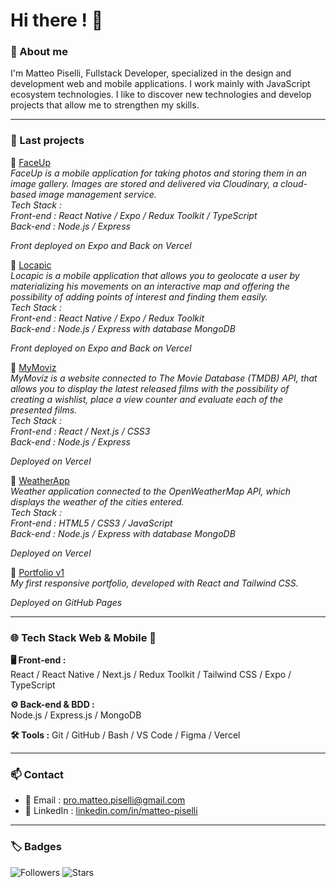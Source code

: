 # Hi there ! 👋

### 🧾 About me


I'm Matteo Piselli, Fullstack Developer, specialized in the design and development web and mobile applications. I work mainly with JavaScript ecosystem technologies. I like to discover new technologies and develop projects that allow me to strengthen my skills.

---

### 🚀 Last projects
🔹 [FaceUp](https://github.com/MatteoPiselli/faceup-frontend)  
   *FaceUp is a mobile application for taking photos and storing them in an image gallery. Images are stored and delivered via Cloudinary, a cloud-based image management service.*  
   *Tech Stack :  
   Front-end : React Native / Expo / Redux Toolkit / TypeScript    
   Back-end : Node.js / Express*

  *Front deployed on Expo and Back on Vercel*

🔹 [Locapic](https://github.com/MatteoPiselli/locapic-frontend)  
   *Locapic is a mobile application that allows you to geolocate a user by materializing his movements on an interactive map and offering the possibility of adding points of interest and finding them easily.*  
   *Tech Stack :  
   Front-end : React Native / Expo / Redux Toolkit  
   Back-end : Node.js / Express with database MongoDB*

  *Front deployed on Expo and Back on Vercel*

🔹 [MyMoviz](https://mymoviz-frontend-matteo-pisellis-projects.vercel.app/)  
  *MyMoviz is a website connected to The Movie Database (TMDB) API, that allows you to display the latest released films with the possibility of creating a wishlist, place a view counter and evaluate each of the presented films.*  
  *Tech Stack :  
     Front-end : React / Next.js / CSS3  
     Back-end : Node.js / Express*   
     
  *Deployed on Vercel*

🔹 [WeatherApp](https://weatherapp-frontend-matteo-pisellis-projects.vercel.app/)  
  *Weather application connected to the OpenWeatherMap API, which displays the weather of the cities entered.*  
  *Tech Stack :  
     Front-end : HTML5 / CSS3 / JavaScript  
     Back-end : Node.js / Express with database MongoDB*
  
  *Deployed on Vercel*
  
🔹 [Portfolio v1](https://matteopiselli.github.io/react-portfolio/)  
  *My first responsive portfolio, developed with React and Tailwind CSS.*

  *Deployed on GitHub Pages*

---

### 🌐 Tech Stack Web & Mobile 📱

**🖥 Front-end :**  
React / React Native / Next.js / Redux Toolkit / Tailwind CSS / Expo / TypeScript

**⚙ Back-end & BDD :**  
Node.js / Express.js / MongoDB

**🛠 Tools :**
Git / GitHub / Bash / VS Code / Figma / Vercel

---

### 📫 Contact

- 📧 Email : [pro.matteo.piselli@gmail.com](mailto:pro.matteo.piselli@gmail.com)  
- 💼 LinkedIn : [linkedin.com/in/matteo-piselli](https://www.linkedin.com/in/matteo-piselli)  

---

### 🏷️ Badges

![Followers](https://img.shields.io/github/followers/MatteoPiselli?label=Abonnés&style=social)
![Stars](https://img.shields.io/github/stars/MatteoPiselli?style=social)
